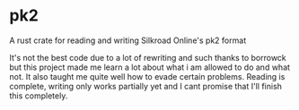 # pk2
A rust crate for reading and writing Silkroad Online's pk2 format

It's not the best code due to a lot of rewriting and such thanks to borrowck but this project made me learn a lot about what i am allowed to do and what not. It also taught me quite well how to evade certain problems. Reading is complete, writing only works partially yet and I cant promise that I'll finish this completely.